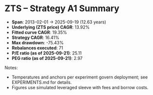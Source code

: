 # ZTS – Strategy A1 Summary

- **Span**: 2013-02-01 → 2025-09-19 (12.63 years)
- **Underlying (ZTS price) CAGR**: 13.92%
- **Fitted curve CAGR**: 19.35%
- **Strategy CAGR**: 16.41%
- **Max drawdown**: -75.43%
- **Rebalances executed**: 71
- **P/E ratio (as of 2025-09-21)**: 25.11
- **PEG ratio (as of 2025-09-21)**: 2.97

Notes:

- Temperatures and anchors per experiment govern deployment; see EXPERIMENTS.md for details.
- Figures use simulated leveraged sleeve with fees and borrow costs.

